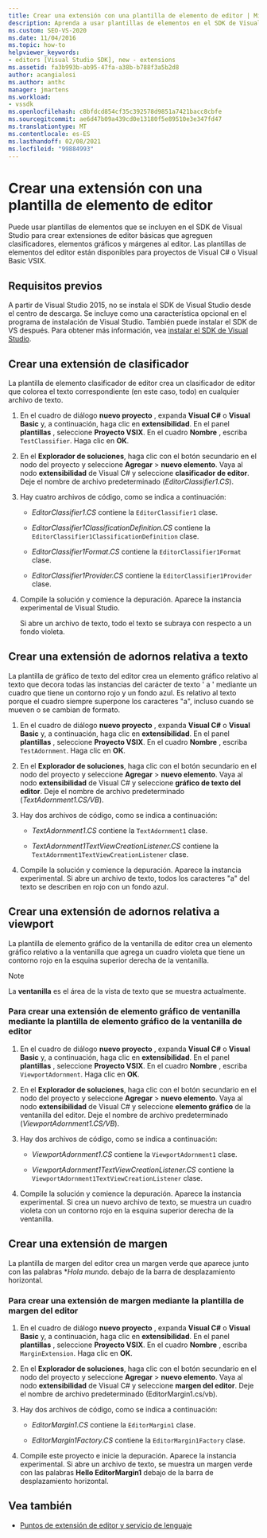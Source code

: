```yaml
---
title: Crear una extensión con una plantilla de elemento de editor | Microsoft Docs
description: Aprenda a usar plantillas de elementos en el SDK de Visual Studio para crear extensiones de editor básicas que agreguen clasificadores, elementos gráficos y márgenes al editor.
ms.custom: SEO-VS-2020
ms.date: 11/04/2016
ms.topic: how-to
helpviewer_keywords:
- editors [Visual Studio SDK], new - extensions
ms.assetid: fa3b993b-ab95-47fa-a38b-b788f3a5b2d8
author: acangialosi
ms.author: anthc
manager: jmartens
ms.workload:
- vssdk
ms.openlocfilehash: c8bfdcd854cf35c392578d9851a7421bacc8cbfe
ms.sourcegitcommit: ae6d47b09a439cd0e13180f5e89510e3e347fd47
ms.translationtype: MT
ms.contentlocale: es-ES
ms.lasthandoff: 02/08/2021
ms.locfileid: "99884993"
---
```

# <a name="create-an-extension-with-an-editor-item-template"></a>Crear una extensión con una plantilla de elemento de editor
Puede usar plantillas de elementos que se incluyen en el SDK de Visual Studio para crear extensiones de editor básicas que agreguen clasificadores, elementos gráficos y márgenes al editor. Las plantillas de elementos del editor están disponibles para proyectos de Visual C# o Visual Basic VSIX.

## <a name="prerequisites"></a>Requisitos previos
 A partir de Visual Studio 2015, no se instala el SDK de Visual Studio desde el centro de descarga. Se incluye como una característica opcional en el programa de instalación de Visual Studio. También puede instalar el SDK de VS después. Para obtener más información, vea [instalar el SDK de Visual Studio](../extensibility/installing-the-visual-studio-sdk.md).

## <a name="create-a-classifier-extension"></a>Crear una extensión de clasificador
 La plantilla de elemento clasificador de editor crea un clasificador de editor que colorea el texto correspondiente (en este caso, todo) en cualquier archivo de texto.

1. En el cuadro de diálogo **nuevo proyecto** , expanda **Visual C#** o **Visual Basic** y, a continuación, haga clic en **extensibilidad**. En el panel **plantillas** , seleccione **Proyecto VSIX**. En el cuadro **Nombre** , escriba `TestClassifier`. Haga clic en **OK**.

2. En el **Explorador de soluciones**, haga clic con el botón secundario en el nodo del proyecto y seleccione **Agregar**  >  **nuevo elemento**. Vaya al nodo **extensibilidad** de Visual C# y seleccione **clasificador de editor**. Deje el nombre de archivo predeterminado (*EditorClassifier1.CS*).

3. Hay cuatro archivos de código, como se indica a continuación:

    - *EditorClassifier1.CS* contiene la `EditorClassifier1` clase.

    - *EditorClassifier1ClassificationDefinition.CS* contiene la `EditorClassifier1ClassificationDefinition` clase.

    - *EditorClassifier1Format.CS* contiene la `EditorClassifier1Format`  clase.

    - *EditorClassifier1Provider.CS* contiene la `EditorClassifier1Provider` clase.

4. Compile la solución y comience la depuración. Aparece la instancia experimental de Visual Studio.

     Si abre un archivo de texto, todo el texto se subraya con respecto a un fondo violeta.

## <a name="create-a-text-relative-adornment-extension"></a>Crear una extensión de adornos relativa a texto
 La plantilla de gráfico de texto del editor crea un elemento gráfico relativo al texto que decora todas las instancias del carácter de texto ' a ' mediante un cuadro que tiene un contorno rojo y un fondo azul. Es relativo al texto porque el cuadro siempre superpone los caracteres "a", incluso cuando se mueven o se cambian de formato.

1. En el cuadro de diálogo **nuevo proyecto** , expanda **Visual C#** o **Visual Basic** y, a continuación, haga clic en **extensibilidad**. En el panel **plantillas** , seleccione **Proyecto VSIX**. En el cuadro **Nombre** , escriba `TestAdornment`. Haga clic en **OK**.

2. En el **Explorador de soluciones**, haga clic con el botón secundario en el nodo del proyecto y seleccione **Agregar**  >  **nuevo elemento**. Vaya al nodo **extensibilidad** de Visual C# y seleccione **gráfico de texto del editor**. Deje el nombre de archivo predeterminado (*TextAdornment1.CS/VB*).

3. Hay dos archivos de código, como se indica a continuación:

    - *TextAdornment1.CS* contiene la `TextAdornment1` clase.

    - *TextAdornment1TextViewCreationListener.CS* contiene la `TextAdornment1TextViewCreationListener` clase.

4. Compile la solución y comience la depuración. Aparece la instancia experimental. Si abre un archivo de texto, todos los caracteres "a" del texto se describen en rojo con un fondo azul.

## <a name="create-a-viewport-relative-adornment-extension"></a>Crear una extensión de adornos relativa a viewport
 La plantilla de elemento gráfico de la ventanilla de editor crea un elemento gráfico relativo a la ventanilla que agrega un cuadro violeta que tiene un contorno rojo en la esquina superior derecha de la ventanilla.

> [!NOTE]
> La **ventanilla** es el área de la vista de texto que se muestra actualmente.

### <a name="to-create-a-viewport-adornment-extension-by-using-the-editor-viewport-adornment-template"></a>Para crear una extensión de elemento gráfico de ventanilla mediante la plantilla de elemento gráfico de la ventanilla de editor

1. En el cuadro de diálogo **nuevo proyecto** , expanda **Visual C#** o **Visual Basic** y, a continuación, haga clic en **extensibilidad**. En el panel **plantillas** , seleccione **Proyecto VSIX**. En el cuadro **Nombre** , escriba `ViewportAdornment`. Haga clic en **OK**.

2. En el **Explorador de soluciones**, haga clic con el botón secundario en el nodo del proyecto y seleccione **Agregar**  >  **nuevo elemento**. Vaya al nodo **extensibilidad** de Visual C# y seleccione **elemento gráfico** de la ventanilla del editor. Deje el nombre de archivo predeterminado (*ViewportAdornment1.CS/VB*).

3. Hay dos archivos de código, como se indica a continuación:

    - *ViewportAdornment1.CS* contiene la `ViewportAdornment1` clase.

    - *ViewportAdornment1TextViewCreationListener.CS* contiene la `ViewportAdornment1TextViewCreationListener` clase.

4. Compile la solución y comience la depuración. Aparece la instancia experimental. Si crea un nuevo archivo de texto, se muestra un cuadro violeta con un contorno rojo en la esquina superior derecha de la ventanilla.

## <a name="create-a-margin-extension"></a>Crear una extensión de margen
 La plantilla de margen del editor crea un margen verde que aparece junto con las palabras **Hola mundo.* debajo de la barra de desplazamiento horizontal.

### <a name="to-create-a-margin-extension-by-using-the-editor-margin-template"></a>Para crear una extensión de margen mediante la plantilla de margen del editor

1. En el cuadro de diálogo **nuevo proyecto** , expanda **Visual C#** o **Visual Basic** y, a continuación, haga clic en **extensibilidad**. En el panel **plantillas** , seleccione **Proyecto VSIX**. En el cuadro **Nombre** , escriba `MarginExtension`. Haga clic en **OK**.

2. En el **Explorador de soluciones**, haga clic con el botón secundario en el nodo del proyecto y seleccione **Agregar**  >  **nuevo elemento**. Vaya al nodo **extensibilidad** de Visual C# y seleccione **margen del editor**. Deje el nombre de archivo predeterminado (EditorMargin1.cs/vb).

3. Hay dos archivos de código, como se indica a continuación:

    - *EditorMargin1.CS* contiene la `EditorMargin1` clase.

    - *EditorMargin1Factory.CS* contiene la `EditorMargin1Factory` clase.

4. Compile este proyecto e inicie la depuración. Aparece la instancia experimental. Si abre un archivo de texto, se muestra un margen verde con las palabras **Hello EditorMargin1** debajo de la barra de desplazamiento horizontal.

## <a name="see-also"></a>Vea también
- [Puntos de extensión de editor y servicio de lenguaje](../extensibility/language-service-and-editor-extension-points.md)

